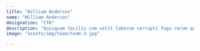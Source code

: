 ```yaml
---
title: "William Anderson"
name: "William Anderson"
designation: "CTO"
description: "Quisquam facilis cum velit laborum corrupti fuga rerum quia"
image: "assets/img/team/team-3.jpg"

---
```

